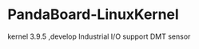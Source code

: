 PandaBoard-LinuxKernel
======================

kernel 3.9.5 ,develop Industrial I/O support DMT sensor
